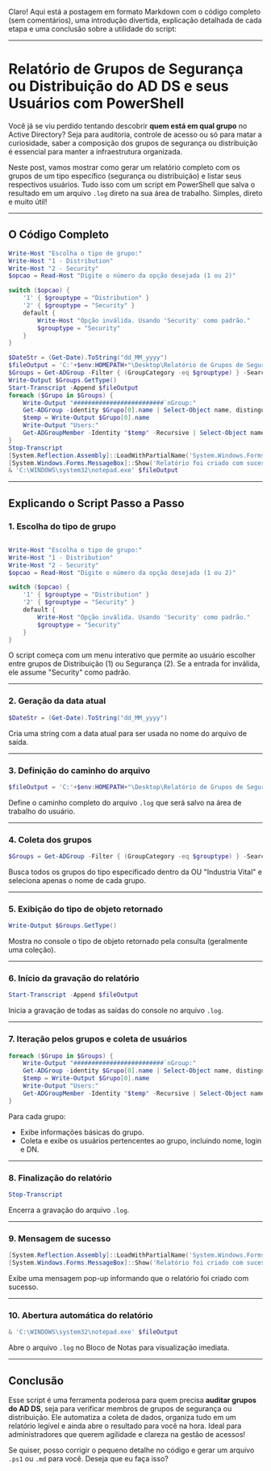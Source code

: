 Claro! Aqui está a postagem em formato Markdown com o código completo (sem comentários), uma introdução divertida, explicação detalhada de cada etapa e uma conclusão sobre a utilidade do script:

***

# Relatório de Grupos de Segurança ou Distribuição do AD DS e seus Usuários com PowerShell

Você já se viu perdido tentando descobrir **quem está em qual grupo** no Active Directory? Seja para auditoria, controle de acesso ou só para matar a curiosidade, saber a composição dos grupos de segurança ou distribuição é essencial para manter a infraestrutura organizada.

Neste post, vamos mostrar como gerar um relatório completo com os grupos de um tipo específico (segurança ou distribuição) e listar seus respectivos usuários. Tudo isso com um script em PowerShell que salva o resultado em um arquivo `.log` direto na sua área de trabalho. Simples, direto e muito útil!

***

## O Código Completo

```powershell
Write-Host "Escolha o tipo de grupo:"
Write-Host "1 - Distribution"
Write-Host "2 - Security"
$opcao = Read-Host "Digite o número da opção desejada (1 ou 2)"

switch ($opcao) {
    '1' { $grouptype = "Distribution" }
    '2' { $grouptype = "Security" }
    default {
        Write-Host "Opção inválida. Usando 'Security' como padrão."
        $grouptype = "Security"
    }
}

$DateStr = (Get-Date).ToString("dd_MM_yyyy")
$fileOutput = 'C:'+$env:HOMEPATH+"\Desktop\Relatório de Grupos de Segurança e Usuários do AD - '+$DateStr+'.log'"
$Groups = Get-ADGroup -Filter { (GroupCategory -eq $grouptype) } -SearchBase "OU=Industria Vital,DC=meudominio,DC=com,DC=br" -Properties * | Select-Object name 
Write-Output $Groups.GetType()
Start-Transcript -Append $fileOutput
foreach ($Grupo in $Groups) {
    Write-Output "#########################`nGroup:"
    Get-ADGroup -identity $Grupo[0].name | Select-Object name, distinguishedName, GroupCategory, GroupScope
    $temp = Write-Output $Grupo[0].name
    Write-Output "Users:"
    Get-ADGroupMember -Identity "$temp" -Recursive | Select-Object name, SamAccountName, distinguishedName
}
Stop-Transcript
[System.Reflection.Assembly]::LoadWithPartialName('System.Windows.Forms')
[System.Windows.Forms.MessageBox]::Show('Relatório foi criado com sucesso! Local do arquivo: '+$fileOutput,'PROCESSO CONCLUÍDO')
& 'C:\WINDOWS\system32\notepad.exe' $fileOutput
```

***

## Explicando o Script Passo a Passo

### 1. Escolha do tipo de grupo

```powershell

Write-Host "Escolha o tipo de grupo:"
Write-Host "1 - Distribution"
Write-Host "2 - Security"
$opcao = Read-Host "Digite o número da opção desejada (1 ou 2)"

switch ($opcao) {
    '1' { $grouptype = "Distribution" }
    '2' { $grouptype = "Security" }
    default {
        Write-Host "Opção inválida. Usando 'Security' como padrão."
        $grouptype = "Security"
    }
}
```

O script começa com um menu interativo que permite ao usuário escolher entre grupos de Distribuição (1) ou Segurança (2). Se a entrada for inválida, ele assume "Security" como padrão.

***

### 2. Geração da data atual

```powershell
$DateStr = (Get-Date).ToString("dd_MM_yyyy")
```

Cria uma string com a data atual para ser usada no nome do arquivo de saída.

***

### 3. Definição do caminho do arquivo

```powershell
$fileOutput = 'C:'+$env:HOMEPATH+"\Desktop\Relatório de Grupos de Segurança e Usuários do AD - '+$DateStr+'.log'"
```

Define o caminho completo do arquivo `.log` que será salvo na área de trabalho do usuário.

***

### 4. Coleta dos grupos

```powershell
$Groups = Get-ADGroup -Filter { (GroupCategory -eq $grouptype) } -SearchBase "OU=Industria Vital,DC=meudominio,DC=com,DC=br" -Properties * | Select-Object name 
```

Busca todos os grupos do tipo especificado dentro da OU "Industria Vital" e seleciona apenas o nome de cada grupo.

***

### 5. Exibição do tipo de objeto retornado

```powershell
Write-Output $Groups.GetType()
```

Mostra no console o tipo de objeto retornado pela consulta (geralmente uma coleção).

***

### 6. Início da gravação do relatório

```powershell
Start-Transcript -Append $fileOutput
```

Inicia a gravação de todas as saídas do console no arquivo `.log`.

***

### 7. Iteração pelos grupos e coleta de usuários

```powershell
foreach ($Grupo in $Groups) {
    Write-Output "#########################`nGroup:"
    Get-ADGroup -identity $Grupo[0].name | Select-Object name, distinguishedName, GroupCategory, GroupScope
    $temp = Write-Output $Grupo[0].name
    Write-Output "Users:"
    Get-ADGroupMember -Identity "$temp" -Recursive | Select-Object name, SamAccountName, distinguishedName
}
```

Para cada grupo:

*   Exibe informações básicas do grupo.
*   Coleta e exibe os usuários pertencentes ao grupo, incluindo nome, login e DN.

***

### 8. Finalização do relatório

```powershell
Stop-Transcript
```

Encerra a gravação do arquivo `.log`.

***

### 9. Mensagem de sucesso

```powershell
[System.Reflection.Assembly]::LoadWithPartialName('System.Windows.Forms')
[System.Windows.Forms.MessageBox]::Show('Relatório foi criado com sucesso! Local do arquivo: '+$fileOutput,'PROCESSO CONCLUÍDO')
```

Exibe uma mensagem pop-up informando que o relatório foi criado com sucesso.

***

### 10. Abertura automática do relatório

```powershell
& 'C:\WINDOWS\system32\notepad.exe' $fileOutput
```

Abre o arquivo `.log` no Bloco de Notas para visualização imediata.

***

## Conclusão

Esse script é uma ferramenta poderosa para quem precisa **auditar grupos do AD DS**, seja para verificar membros de grupos de segurança ou distribuição. Ele automatiza a coleta de dados, organiza tudo em um relatório legível e ainda abre o resultado para você na hora. Ideal para administradores que querem agilidade e clareza na gestão de acessos!

Se quiser, posso corrigir o pequeno detalhe no código e gerar um arquivo `.ps1` ou `.md` para você. Deseja que eu faça isso?
